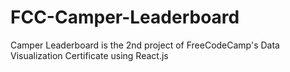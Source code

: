 # FCC-Camper-Leaderboard
Camper Leaderboard is the 2nd project of FreeCodeCamp's Data Visualization Certificate using React.js
